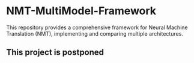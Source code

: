 # NMT-MultiModel-Framework
This repository provides a comprehensive framework for Neural Machine Translation (NMT), implementing and comparing multiple architectures.

## This project is postponed 